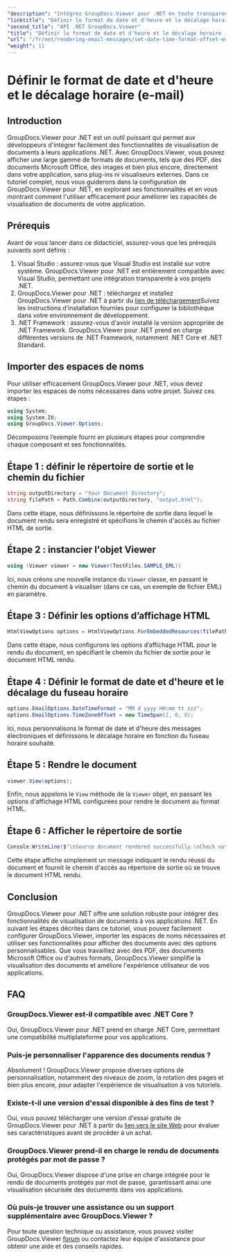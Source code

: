 ```yaml
---
"description": "Intégrez GroupDocs.Viewer pour .NET en toute transparence à vos applications pour bénéficier de puissantes fonctionnalités de visualisation de documents. Améliorez l'expérience utilisateur grâce à des options personnalisables."
"linktitle": "Définir le format de date et d'heure et le décalage horaire (e-mail)"
"second_title": "API .NET GroupDocs.Viewer"
"title": "Définir le format de date et d'heure et le décalage horaire (e-mail)"
"url": "/fr/net/rendering-email-messages/set-date-time-format-offset-email/"
"weight": 11
---
```


# Définir le format de date et d'heure et le décalage horaire (e-mail)


## Introduction
GroupDocs.Viewer pour .NET est un outil puissant qui permet aux développeurs d'intégrer facilement des fonctionnalités de visualisation de documents à leurs applications .NET. Avec GroupDocs.Viewer, vous pouvez afficher une large gamme de formats de documents, tels que des PDF, des documents Microsoft Office, des images et bien plus encore, directement dans votre application, sans plug-ins ni visualiseurs externes. Dans ce tutoriel complet, nous vous guiderons dans la configuration de GroupDocs.Viewer pour .NET, en explorant ses fonctionnalités et en vous montrant comment l'utiliser efficacement pour améliorer les capacités de visualisation de documents de votre application.
## Prérequis
Avant de vous lancer dans ce didacticiel, assurez-vous que les prérequis suivants sont définis :
1. Visual Studio : assurez-vous que Visual Studio est installé sur votre système. GroupDocs.Viewer pour .NET est entièrement compatible avec Visual Studio, permettant une intégration transparente à vos projets .NET.
2. GroupDocs.Viewer pour .NET : téléchargez et installez GroupDocs.Viewer pour .NET à partir du [lien de téléchargement](https://releases.groupdocs.com/viewer/net/)Suivez les instructions d’installation fournies pour configurer la bibliothèque dans votre environnement de développement.
3. .NET Framework : assurez-vous d'avoir installé la version appropriée de .NET Framework. GroupDocs.Viewer pour .NET prend en charge différentes versions de .NET Framework, notamment .NET Core et .NET Standard.

## Importer des espaces de noms
Pour utiliser efficacement GroupDocs.Viewer pour .NET, vous devez importer les espaces de noms nécessaires dans votre projet. Suivez ces étapes :

```csharp
using System;
using System.IO;
using GroupDocs.Viewer.Options;
```


Décomposons l’exemple fourni en plusieurs étapes pour comprendre chaque composant et ses fonctionnalités.
## Étape 1 : définir le répertoire de sortie et le chemin du fichier
```csharp
string outputDirectory = "Your Document Directory";
string filePath = Path.Combine(outputDirectory, "output.html");
```
Dans cette étape, nous définissons le répertoire de sortie dans lequel le document rendu sera enregistré et spécifions le chemin d'accès au fichier HTML de sortie.
## Étape 2 : instancier l'objet Viewer
```csharp
using (Viewer viewer = new Viewer(TestFiles.SAMPLE_EML))
```
Ici, nous créons une nouvelle instance du `Viewer` classe, en passant le chemin du document à visualiser (dans ce cas, un exemple de fichier EML) en paramètre.
## Étape 3 : Définir les options d’affichage HTML
```csharp
HtmlViewOptions options = HtmlViewOptions.ForEmbeddedResources(filePath);
```
Dans cette étape, nous configurons les options d’affichage HTML pour le rendu du document, en spécifiant le chemin du fichier de sortie pour le document HTML rendu.
## Étape 4 : Définir le format de date et d'heure et le décalage du fuseau horaire
```csharp
options.EmailOptions.DateTimeFormat = "MM d yyyy HH:mm tt zzz";
options.EmailOptions.TimeZoneOffset = new TimeSpan(1, 0, 0);
```
Ici, nous personnalisons le format de date et d'heure des messages électroniques et définissons le décalage horaire en fonction du fuseau horaire souhaité.
## Étape 5 : Rendre le document
```csharp
viewer.View(options);
```
Enfin, nous appelons le `View` méthode de la `Viewer` objet, en passant les options d'affichage HTML configurées pour rendre le document au format HTML.
## Étape 6 : Afficher le répertoire de sortie
```csharp
Console.WriteLine($"\nSource document rendered successfully.\nCheck output in {outputDirectory}.");
```
Cette étape affiche simplement un message indiquant le rendu réussi du document et fournit le chemin d'accès au répertoire de sortie où se trouve le document HTML rendu.

## Conclusion
GroupDocs.Viewer pour .NET offre une solution robuste pour intégrer des fonctionnalités de visualisation de documents à vos applications .NET. En suivant les étapes décrites dans ce tutoriel, vous pouvez facilement configurer GroupDocs.Viewer, importer les espaces de noms nécessaires et utiliser ses fonctionnalités pour afficher des documents avec des options personnalisables. Que vous travailliez avec des PDF, des documents Microsoft Office ou d'autres formats, GroupDocs.Viewer simplifie la visualisation des documents et améliore l'expérience utilisateur de vos applications.
## FAQ
### GroupDocs.Viewer est-il compatible avec .NET Core ?
Oui, GroupDocs.Viewer pour .NET prend en charge .NET Core, permettant une compatibilité multiplateforme pour vos applications.
### Puis-je personnaliser l'apparence des documents rendus ?
Absolument ! GroupDocs.Viewer propose diverses options de personnalisation, notamment des niveaux de zoom, la rotation des pages et bien plus encore, pour adapter l'expérience de visualisation à vos tutoriels.
### Existe-t-il une version d'essai disponible à des fins de test ?
Oui, vous pouvez télécharger une version d'essai gratuite de GroupDocs.Viewer pour .NET à partir du [lien vers le site Web](https://releases.groupdocs.com/viewer/net/) pour évaluer ses caractéristiques avant de procéder à un achat.
### GroupDocs.Viewer prend-il en charge le rendu de documents protégés par mot de passe ?
Oui, GroupDocs.Viewer dispose d'une prise en charge intégrée pour le rendu de documents protégés par mot de passe, garantissant ainsi une visualisation sécurisée des documents dans vos applications.
### Où puis-je trouver une assistance ou un support supplémentaire avec GroupDocs.Viewer ?
Pour toute question technique ou assistance, vous pouvez visiter GroupDocs.Viewer [forum](https://forum.groupdocs.com/c/viewer/9) ou contactez leur équipe d'assistance pour obtenir une aide et des conseils rapides.